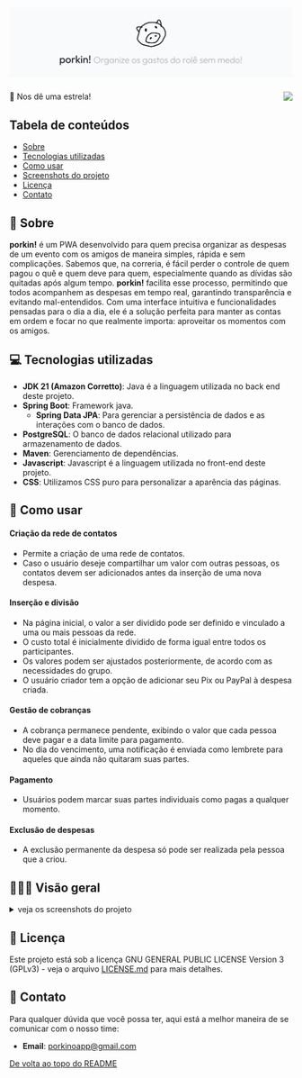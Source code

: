 # <img src="misc/banner.png">

🌟 Nos dê uma estrela!
<img align="right" src="https://img.shields.io/badge/status%20do%20projeto:-em%20desenvolvimento-purple">

## Tabela de conteúdos

- [Sobre](#-sobre)
- [Tecnologias utilizadas](#-tecnologias-utilizadas)
- [Como usar](#-como-usar)
- [Screenshots do projeto](#-visão-geral)
- [Licença](#-licença)
- [Contato](#-contato)

## 🐷 Sobre

**porkin!** é um PWA desenvolvido para quem precisa organizar as despesas de um evento com os amigos de maneira simples, rápida e sem complicações. Sabemos que, na correria, é fácil perder o controle de quem pagou o quê e quem deve para quem, especialmente quando as dívidas são quitadas após algum tempo. **porkin!** facilita esse processo, permitindo que todos acompanhem as despesas em tempo real, garantindo transparência e evitando mal-entendidos. Com uma interface intuitiva e funcionalidades pensadas para o dia a dia, ele é a solução perfeita para manter as contas em ordem e focar no que realmente importa: aproveitar os momentos com os amigos.

## 💻 Tecnologias utilizadas

- **JDK 21 (Amazon Corretto)**: Java é a linguagem utilizada no back end deste projeto.
- **Spring Boot**: Framework java.
  - **Spring Data JPA**: Para gerenciar a persistência de dados e as interações com o banco de dados.
- **PostgreSQL**: O banco de dados relacional utilizado para armazenamento de dados.
- **Maven**: Gerenciamento de dependências.
- **Javascript**: Javascript é a linguagem utilizada no front-end deste projeto.
- **CSS**: Utilizamos CSS puro para personalizar a aparência das páginas.


## 📱 Como usar


#### Criação da rede de contatos

- Permite a criação de uma rede de contatos.
- Caso o usuário deseje compartilhar um valor com outras pessoas, os contatos devem ser adicionados antes da inserção de uma nova despesa.

#### Inserção e divisão

- Na página inicial, o valor a ser dividido pode ser definido e vinculado a uma ou mais pessoas da rede.
- O custo total é inicialmente dividido de forma igual entre todos os participantes.
- Os valores podem ser ajustados posteriormente, de acordo com as necessidades do grupo.
- O usuário criador tem a opção de adicionar seu Pix ou PayPal à despesa criada.

#### Gestão de cobranças

- A cobrança permanece pendente, exibindo o valor que cada pessoa deve pagar e a data limite para pagamento.
- No dia do vencimento, uma notificação é enviada como lembrete para aqueles que ainda não quitaram suas partes.

#### Pagamento

- Usuários podem marcar suas partes individuais como pagas a qualquer momento.

#### Exclusão de despesas

- A exclusão permanente da despesa só pode ser realizada pela pessoa que a criou.

## 🧙🏻‍♀️ Visão geral

<details>
<summary align="left">veja os screenshots do projeto</summary>
<br>

<!--[login](misc/projecto-login.png)-->

```
ainda não disponível 💤
```

</details>


## 📖 Licença

Este projeto está sob a licença GNU GENERAL PUBLIC LICENSE Version 3 (GPLv3) - veja o arquivo [LICENSE.md](https://github.com/LauriESB/porkin/blob/main/LICENSE) para mais detalhes.

## 💌 Contato

Para qualquer dúvida que você possa ter, aqui está a melhor maneira de se comunicar com o nosso time:

- **Email**: [porkinoapp@gmail.com](mailto:porkinoapp)

[De volta ao topo do README](#top)
